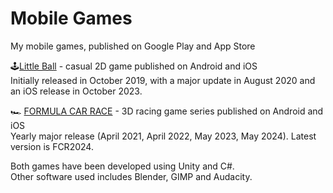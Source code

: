 # Mobile Games

My mobile games, published on Google Play and App Store

🕹️<a href="https://linktr.ee/littleball">Little Ball</a> - casual 2D game published on Android and iOS</br>
Initially released in October 2019, with a major update in August 2020 and an iOS release in October 2023.

🏎️ <a href="https://linktr.ee/formulacarrace">FORMULA CAR RACE</a> - 3D racing game series published on Android and iOS</br>
Yearly major release (April 2021, April 2022, May 2023, May 2024). Latest version is FCR2024.

Both games have been developed using Unity and C#.</br>
Other software used includes Blender, GIMP and Audacity.
